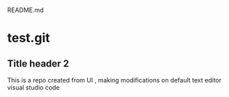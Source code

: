 README.md
# test.git

## Title header 2


This is a repo created from UI , making modifications  on default text editor visual studio code 

 
 
 
